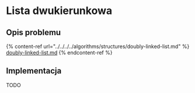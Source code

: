 # Lista dwukierunkowa

## Opis problemu

{% content-ref url="../../../../algorithms/structures/doubly-linked-list.md" %}
[doubly-linked-list.md](../../../../algorithms/structures/doubly-linked-list.md)
{% endcontent-ref %}

## Implementacja

TODO
